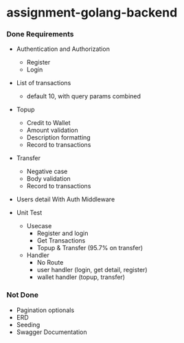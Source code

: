 # assignment-golang-backend


### Done Requirements


- Authentication and Authorization
  - Register
  - Login

- List of transactions
  - default 10, with query params combined

- Topup
  - Credit to Wallet
  - Amount validation
  - Description formatting
  - Record to transactions

- Transfer
  - Negative case
  - Body validation
  - Record to transactions  

- Users detail With Auth Middleware

- Unit Test
  - Usecase
    - Register and login 
    - Get Transactions
    - Topup & Transfer (95.7% on transfer)
  - Handler
    - No Route
    - user handler (login, get detail, register)
    - wallet handler (topup, transfer)


### Not Done
- Pagination optionals
- ERD
- Seeding
- Swagger Documentation